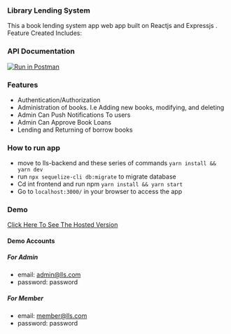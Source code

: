 ### Library Lending System

This a book lending system app web app built on Reactjs and Expressjs . Feature Created Includes:

### API Documentation

[![Run in Postman](https://run.pstmn.io/button.svg)](https://app.getpostman.com/run-collection/a8be9bc7711d5e568a23)

### Features

* Authentication/Authorization
* Administration of books. I.e Adding new books, modifying, and deleting
* Admin Can Push Notifications To users
* Admin Can Approve Book Loans
* Lending and Returning of borrow books


### How to run app

* move to lls-backend and these series of commands `yarn install && yarn dev`
* run `npx sequelize-cli db:migrate` to migrate database
* Cd int frontend and run npm `yarn install && yarn start`
* Go to `localhost:3000/` in your browser to access the app

### Demo
[Click Here To See The Hosted Version](https://library-loan-tracker.herokuapp.com/)
#### Demo Accounts

##### For Admin
* email: admin@lls.com
* password: password


##### For Member
* email: member@lls.com
* password: password

